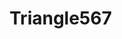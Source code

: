 # Triangle567
[![<nikhil-01a>](https://circleci.com/gh/<nikhil-01a>/<Triangle567>.svg?style=svg)](https://app.circleci.com/pipelines/github/<nikhil-01a>/<Triangle567>?branch=main&filter=all)
